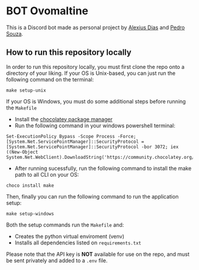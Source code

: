 # BOT Ovomaltine

This is a Discord bot made as personal project by [Alexius Dias](github.com/AlexiusMD) and [Pedro Souza](github.com/Pedro05Souza).

## How to run this repository locally

In order to run this repository locally, you must first clone the repo onto a directory of your liking. If your OS is Unix-based, you can just run the following command on the terminal:
```
make setup-unix
```

If your OS is Windows, you must do some additional steps before running the `Makefile`
- Install the [chocolatey package manager](https://chocolatey.org/install) 
- Run the following command in your windows powershell terminal:
```
Set-ExecutionPolicy Bypass -Scope Process -Force; [System.Net.ServicePointManager]::SecurityProtocol = [System.Net.ServicePointManager]::SecurityProtocol -bor 3072; iex ((New-Object System.Net.WebClient).DownloadString('https://community.chocolatey.org/install.ps1'))
```
- After running sucessfully, run the following command to install the make path to all CLI on your OS:

```
choco install make
```

Then, finally you can run the following command to run the application setup:

```
make setup-windows
```

Both the setup commands run the `Makefile` and:
* Creates the python virtual enviroment (venv)
* Installs all dependencies listed on `requirements.txt`

Please note that the API key is **NOT** available for use on the repo, and must be sent privately and added to a `.env` file.